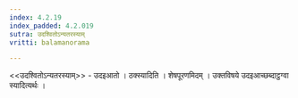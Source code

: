```yaml
---
index: 4.2.19
index_padded: 4.2.019
sutra: उदश्वितोऽन्यतरस्याम्
vritti: balamanorama

---
```

<<उदश्वितोऽन्यतरस्याम्>> - उदइआतो । ठक्स्यादिति । शेषपूरणमिदम् । उक्तविषये उदइआच्छब्दाट्ठग्वा स्यादित्यर्थः । 